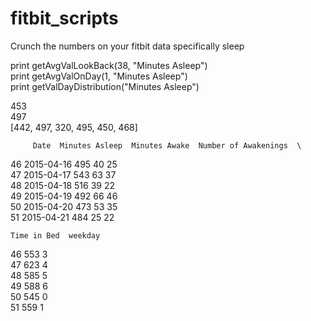 fitbit_scripts
======

Crunch the numbers on your fitbit data specifically sleep

print getAvgValLookBack(38, "Minutes Asleep")<br>
print getAvgValOnDay(1, "Minutes Asleep")<br>
print getValDayDistribution("Minutes Asleep")<br>

453<br>
497<br>
[442, 497, 320, 495, 450, 468]

         Date  Minutes Asleep  Minutes Awake  Number of Awakenings  \
46 2015-04-16             495             40                    25   
47 2015-04-17             543             63                    37   
48 2015-04-18             516             39                    22   
49 2015-04-19             492             66                    46   
50 2015-04-20             473             53                    35   
51 2015-04-21             484             25                    22   

    Time in Bed  weekday  
46          553        3  
47          623        4  
48          585        5  
49          588        6  
50          545        0  
51          559        1 
